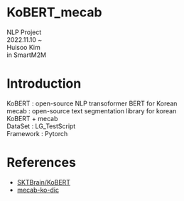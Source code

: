 # KoBERT_mecab  
NLP Project  
2022.11.10 ~   
Huisoo Kim  
in SmartM2M  
# Introduction  
KoBERT : open-source NLP transoformer BERT for Korean   
mecab : open-source text segmentation library for korean   
KoBERT + mecab   
DataSet : LG_TestScript  
Framework : Pytorch  
# References  
* [SKTBrain/KoBERT](https://github.com/SKTBrain/KoBERT)  
* [mecab-ko-dic](https://bitbucket.org/eunjeon/mecab-ko-dic/src/master/)  

